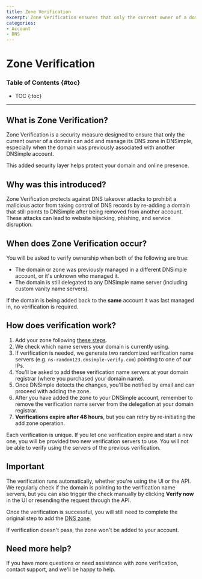 ```yaml
---
title: Zone Verification 
excerpt: Zone Verification ensures that only the current owner of a domain can add and manage its DNS zone in DNSimple.
categories: 
- Account
- DNS
---
```


# Zone Verification

### Table of Contents {#toc}


* TOC
{:toc}
---

## What is Zone Verification?

Zone Verification is a security measure designed to ensure that only the current owner of a domain can add and manage its DNS zone in DNSimple, especially when the domain was previously associated with another DNSimple account.

This added security layer helps protect your domain and online presence.

## Why was this introduced?

Zone Verification protects against DNS takeover attacks to prohibit a malicious actor from taking control of DNS records by re-adding a domain that still points to DNSimple after being removed from another account. These attacks can lead to website hijacking, phishing, and service disruption.

## When does Zone Verification occur?

You will be asked to verify ownership when both of the following are true:

- The domain or zone was previously managed in a different DNSimple account, or it's unknown who managed it.
- The domain is still delegated to any DNSimple name server (including custom vanity name servers).

If the domain is being added back to the **same** account it was last managed in, no verification is required.

## How does verification work?

1. Add your zone following [these steps](/articles/adding-domain/).
1. We check which name servers your domain is currently using.
1. If verification is needed, we generate two randomized verification name servers (e.g. `ns-random123.dnsimple-verify.com`) pointing to one of our IPs.
1. You'll be asked to add these verification name servers at your domain registrar (where you purchased your domain name).
1. Once DNSimple detects the changes, you'll be notified by email and can proceed with adding the zone.
1. After you have added the zone to your DNSimple account, remember to remove the verification name server from the delegation at your domain registrar.
1. **Verifications expire after 48 hours**, but you can retry by re-initiating the add zone operation.
   
<note>
Each verification is unique. If you let one verification expire and start a new one, you will be provided two new verification servers to use. You will not be able to verify using the servers of the previous verification.
</note>

## Important

The verification runs automatically, whether you're using the UI or the API. We regularly check if the domain is pointing to the verification name servers, but you can also trigger the check manually by clicking **Verify now** in the UI or resending the request through the API.

Once the verification is successful, you will still need to complete the original step to add the [DNS zone](/articles/adding-domain/).

If verification doesn't pass, the zone won't be added to your account.

## Need more help?

If you have more questions or need assistance with zone verification, contact support, and we'll be happy to help.

